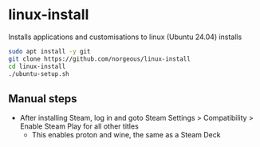 # linux-install

Installs applications and customisations to linux (Ubuntu 24.04) installs

```sh
sudo apt install -y git
git clone https://github.com/norgeous/linux-install
cd linux-install
./ubuntu-setup.sh
```

## Manual steps

- After installing Steam, log in and goto Steam Settings > Compatibility > Enable Steam Play for all other titles
  - This enables proton and wine, the same as a Steam Deck
